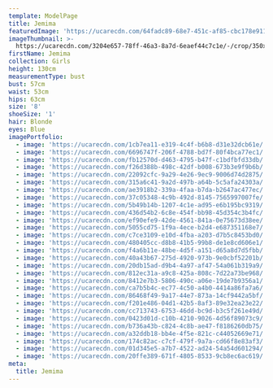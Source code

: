 ```yaml
---
template: ModelPage
title: Jemima
featuredImage: 'https://ucarecdn.com/64fadc89-68e7-451c-af85-cbc178e91158/'
imageThumbnail: >-
  https://ucarecdn.com/3204e657-78ff-46a3-8a7d-6eaef44c7c1e/-/crop/350x431/0,163/-/preview/
firstName: Jemima
collection: Girls
height: 130cm
measurementType: bust
bust: 57cm
waist: 53cm
hips: 63cm
size: '8'
shoeSize: '1'
hair: Blonde
eyes: Blue
imagePortfolio:
  - image: 'https://ucarecdn.com/1cb7ea11-e319-4c4f-b6b8-d31e32dcb61e/'
  - image: 'https://ucarecdn.com/6696747f-206f-4788-bd7f-80f4bca77ec1/'
  - image: 'https://ucarecdn.com/fb12570d-d463-4795-b47f-c1bdfbfd33db/'
  - image: 'https://ucarecdn.com/f26d388b-498c-42df-b008-673b3e9f9b6b/'
  - image: 'https://ucarecdn.com/22092cfc-9a29-4e26-9ec9-9006d74d2875/'
  - image: 'https://ucarecdn.com/315a6c41-9a2d-497b-a64b-5c5afa24303a/'
  - image: 'https://ucarecdn.com/ae3918b2-339a-4faa-b7da-b2647ac477ec/'
  - image: 'https://ucarecdn.com/37c05348-4c9b-492d-8145-7565997007fe/'
  - image: 'https://ucarecdn.com/5b49b14b-1207-4c1e-ad95-e6b195bc9319/'
  - image: 'https://ucarecdn.com/436d54b2-6c8e-454f-bb98-45d354c3b4fc/'
  - image: 'https://ucarecdn.com/ef90efe9-42de-4561-841a-0e75673d38ee/'
  - image: 'https://ucarecdn.com/5055cd75-1f9a-4ece-b2d4-e687351168e7/'
  - image: 'https://ucarecdn.com/c7ce3109-e10d-4fba-a203-d7b5c8453bd0/'
  - image: 'https://ucarecdn.com/480405cc-d8b8-41b5-99b8-de1e8cd606e1/'
  - image: 'https://ucarecdn.com/f4a6b11e-48be-4d5f-a151-d65a8d7d5fbb/'
  - image: 'https://ucarecdn.com/40a43b67-275d-4920-973b-9e0cbf52201b/'
  - image: 'https://ucarecdn.com/20db15ad-d9b4-4a97-af47-54a061b319a9/'
  - image: 'https://ucarecdn.com/812ec31a-a9c8-425a-808c-7d22a73be968/'
  - image: 'https://ucarecdn.com/8412e7b3-5806-490c-a06e-19de7b9356a1/'
  - image: 'https://ucarecdn.com/ca7b5b4c-ec77-4c50-a4b0-4414a86fa7a6/'
  - image: 'https://ucarecdn.com/86468f49-9a17-44e7-873a-14cf9442a5bf/'
  - image: 'https://ucarecdn.com/f201e486-04d1-42b5-8af3-89e32ea23e22/'
  - image: 'https://ucarecdn.com/cc713743-6753-46dd-bc9d-b3c5f261e49d/'
  - image: 'https://ucarecdn.com/0423d01d-c10b-4210-9026-4d56f89073c9/'
  - image: 'https://ucarecdn.com/b736a43b-c824-4c8b-ae47-f8186260db75/'
  - image: 'https://ucarecdn.com/a32ddb18-bb4e-4f5e-821c-c44052669e71/'
  - image: 'https://ucarecdn.com/174c82ac-c7cf-479f-9a7a-cd66f8e83af3/'
  - image: 'https://ucarecdn.com/01d345e5-a7b7-4522-ad24-54a54d601294/'
  - image: 'https://ucarecdn.com/20ffe389-671f-4805-8533-9cb8ec6ac619/'
meta:
  title: Jemima
---
```


